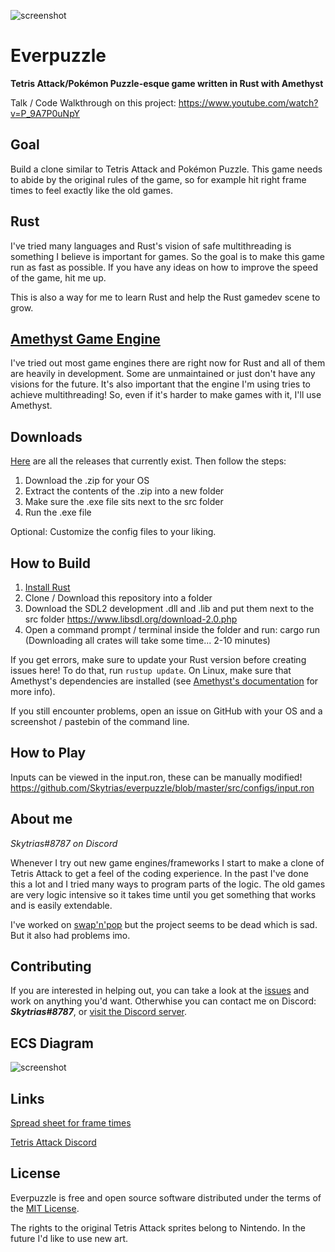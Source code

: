 ![screenshot](https://github.com/Skytrias/everpuzzle/blob/master/everpuzzle-05.gif "preview")

# Everpuzzle
**Tetris Attack/Pokémon Puzzle-esque game written in Rust with Amethyst**

Talk / Code Walkthrough on this project: https://www.youtube.com/watch?v=P_9A7P0uNpY

## Goal
Build a clone similar to Tetris Attack and Pokémon Puzzle. This game needs to abide by the original rules of the game, so for example hit right frame times to feel exactly like the old games.

## Rust
I've tried many languages and Rust's vision of safe multithreading is something I believe is important for games. So the goal is to make this game run as fast as possible. If you have any ideas on how to improve the speed of the game, hit me up. 

This is also a way for me to learn Rust and help the Rust gamedev scene to grow.

## [Amethyst Game Engine](https://github.com/amethyst/amethyst)
I've tried out most game engines there are right now for Rust and all of them are heavily in development. Some are unmaintained or just don't have any visions for the future. It's also important that the engine I'm using tries to achieve multithreading! So, even if it's harder to make games with it, I'll use Amethyst. 

## Downloads
[Here](https://github.com/Skytrias/everpuzzle/releases) are all the releases that currently exist. Then follow the steps:

1. Download the .zip for your OS
2. Extract the contents of the .zip into a new folder
3. Make sure the .exe file sits next to the src folder 
3. Run the .exe file

Optional: Customize the config files to your liking.

## How to Build
1. [Install Rust](https://www.rust-lang.org/en-US/install.html)
2. Clone / Download this repository into a folder
3. Download the SDL2 development .dll and .lib and put them next to the src folder https://www.libsdl.org/download-2.0.php
4. Open a command prompt / terminal inside the folder and run: cargo run (Downloading all crates will take some time... 2-10 minutes)

If you get errors, make sure to update your Rust version before creating issues here! To do that, run `rustup update`.
On Linux, make sure that Amethyst's dependencies are installed (see [Amethyst's documentation](https://www.amethyst.rs/book/latest/getting-started.html#required-dependencies) for more info).

If you still encounter problems, open an issue on GitHub with your OS and a screenshot / pastebin of the command line. 

## How to Play
Inputs can be viewed in the input.ron, these can be manually modified! https://github.com/Skytrias/everpuzzle/blob/master/src/configs/input.ron

## About me
*Skytrias#8787 on Discord*

Whenever I try out new game engines/frameworks I start to make a clone of Tetris Attack to get a feel of the coding experience. In the past I've done this a lot and I tried many ways to program parts of the logic. The old games are very logic intensive so it takes time until you get something that works and is easily extendable.

I've worked on [swap'n'pop](https://github.com/omenking/swap-n-pop) but the project seems to be dead which is sad. But it also had problems imo.

## Contributing
If you are interested in helping out, you can take a look at the [issues](https://github.com/Skytrias/rust-attack/issues) and work on anything you'd want. Otherwhise you can contact me on Discord: ***Skytrias#8787***, or [visit the Discord server](https://discord.gg/sfXEKke).

## ECS Diagram
![screenshot](https://github.com/Skytrias/everpuzzle/blob/master/Everpuzzle%20Diagram%2006.png "diagram")

## Links
[Spread sheet for frame times](https://docs.google.com/spreadsheets/d/1SsVXHad0z7Dbsqfj-UTd4HZSGCslujkbh7vOan61D1g/edit#gid=1601136205)

[Tetris Attack Discord](https://discordapp.com/invite/CxJwFFX)

## License
Everpuzzle is free and open source software distributed under the terms of the [MIT License](https://github.com/Skytrias/rust-attack/blob/master/LICENSE).

The rights to the original Tetris Attack sprites belong to Nintendo. In the future I'd like to use new art.
